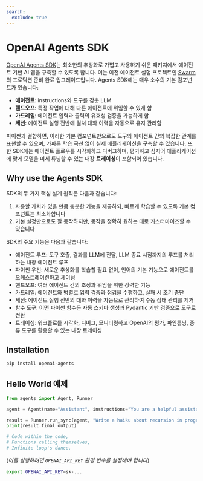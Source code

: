 ```yaml
---
search:
  exclude: true
---
```

# OpenAI Agents SDK

[OpenAI Agents SDK](https://github.com/openai/openai-agents-python)는 최소한의 추상화로 가볍고 사용하기 쉬운 패키지에서 에이전트 기반 AI 앱을 구축할 수 있도록 합니다. 이는 이전 에이전트 실험 프로젝트인 [Swarm](https://github.com/openai/swarm/tree/main)의 프로덕션 준비 완료 업그레이드입니다. Agents SDK에는 매우 소수의 기본 컴포넌트가 있습니다:

-   **에이전트**: instructions와 도구를 갖춘 LLM
-   **핸드오프**: 특정 작업에 대해 다른 에이전트에 위임할 수 있게 함
-   **가드레일**: 에이전트 입력과 출력의 유효성 검증을 가능하게 함
-   **세션**: 에이전트 실행 전반에 걸쳐 대화 이력을 자동으로 유지 관리함

파이썬과 결합하면, 이러한 기본 컴포넌트만으로도 도구와 에이전트 간의 복잡한 관계를 표현할 수 있으며, 가파른 학습 곡선 없이 실제 애플리케이션을 구축할 수 있습니다. 또한 SDK에는 에이전트 플로우를 시각화하고 디버그하며, 평가하고 심지어 애플리케이션에 맞게 모델을 미세 튜닝할 수 있는 내장 **트레이싱**이 포함되어 있습니다.

## Why use the Agents SDK

SDK의 두 가지 핵심 설계 원칙은 다음과 같습니다:

1. 사용할 가치가 있을 만큼 충분한 기능을 제공하되, 빠르게 학습할 수 있도록 기본 컴포넌트는 최소화합니다
2. 기본 설정만으로도 잘 동작하지만, 동작을 정확히 원하는 대로 커스터마이즈할 수 있습니다

SDK의 주요 기능은 다음과 같습니다:

-   에이전트 루프: 도구 호출, 결과를 LLM에 전달, LLM 종료 시점까지의 루프를 처리하는 내장 에이전트 루프
-   파이썬 우선: 새로운 추상화를 학습할 필요 없이, 언어의 기본 기능으로 에이전트를 오케스트레이션하고 체이닝
-   핸드오프: 여러 에이전트 간의 조정과 위임을 위한 강력한 기능
-   가드레일: 에이전트와 병렬로 입력 검증과 점검을 수행하고, 실패 시 조기 중단
-   세션: 에이전트 실행 전반의 대화 이력을 자동으로 관리하여 수동 상태 관리를 제거
-   함수 도구: 어떤 파이썬 함수든 자동 스키마 생성과 Pydantic 기반 검증으로 도구로 전환
-   트레이싱: 워크플로를 시각화, 디버그, 모니터링하고 OpenAI의 평가, 파인튜닝, 증류 도구를 활용할 수 있는 내장 트레이싱

## Installation

```bash
pip install openai-agents
```

## Hello World 예제

```python
from agents import Agent, Runner

agent = Agent(name="Assistant", instructions="You are a helpful assistant")

result = Runner.run_sync(agent, "Write a haiku about recursion in programming.")
print(result.final_output)

# Code within the code,
# Functions calling themselves,
# Infinite loop's dance.
```

(_이를 실행하려면 `OPENAI_API_KEY` 환경 변수를 설정해야 합니다_)

```bash
export OPENAI_API_KEY=sk-...
```